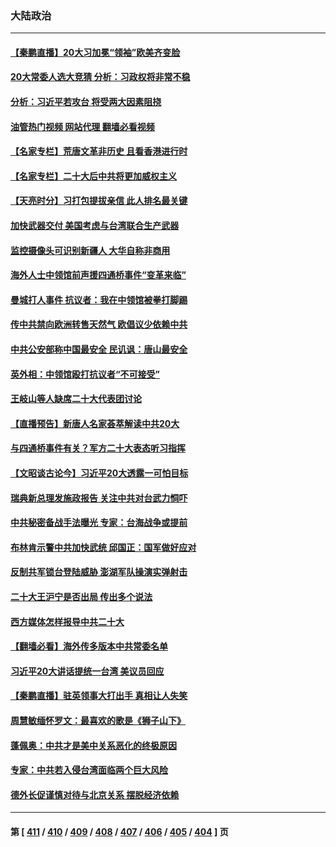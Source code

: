 ### 大陆政治
---
#### [【秦鹏直播】20大习加冕“领袖”欧美齐变脸](../../pages/ncid277/n13849038.md?10200845) 
#### [20大常委人选大竞猜 分析：习政权将非常不稳](../../pages/ncid277/n13845571.md?10200845) 
#### [分析：习近平若攻台 将受两大因素阻挠](../../pages/ncid277/n13848991.md?10200845) 
#### [油管热门视频 网站代理 翻墙必看视频](http://132.145.103.77:81/youtube.html?10200845)
#### [【名家专栏】荒唐文革非历史 且看香港进行时](../../pages/ncid277/n13848005.md?10200845) 
#### [【名家专栏】二十大后中共将更加威权主义](../../pages/ncid277/n13848793.md?10200845) 
#### [【天亮时分】习打包提拔亲信 此人排名最关键](../../pages/ncid277/n13848838.md?10200845) 
#### [加快武器交付 美国考虑与台湾联合生产武器](../../pages/ncid277/n13848958.md?10200845) 
#### [监控摄像头可识别新疆人 大华自称非商用](../../pages/ncid277/n13848882.md?10200845) 
#### [海外人士中领馆前声援四通桥事件“变革来临”](../../pages/ncid277/n13848737.md?10200845) 
#### [曼城打人事件 抗议者：我在中领馆被拳打脚踢](../../pages/ncid277/n13848912.md?10200845) 
#### [传中共禁向欧洲转售天然气 欧倡议少依赖中共](../../pages/ncid277/n13848689.md?10200845) 
#### [中共公安部称中国最安全 民讥讽：唐山最安全](../../pages/ncid277/n13848759.md?10200845) 
#### [英外相：中领馆殴打抗议者“不可接受”](../../pages/ncid277/n13848845.md?10200845) 
#### [王岐山等人缺席二十大代表团讨论](../../pages/ncid277/n13848317.md?10200845) 
#### [【直播预告】新唐人名家荟萃解读中共20大](../../pages/ncid277/n13848834.md?10200845) 
#### [与四通桥事件有关？军方二十大表态听习指挥](../../pages/ncid277/n13848489.md?10200845) 
#### [【文昭谈古论今】习近平20大透露一可怕目标](../../pages/ncid277/n13848050.md?10200845) 
#### [瑞典新总理发施政报告 关注中共对台武力恫吓](../../pages/ncid277/n13848728.md?10200845) 
#### [中共秘密备战手法曝光 专家：台海战争或提前](../../pages/ncid277/n13848749.md?10200845) 
#### [布林肯示警中共加快武统 邱国正：国军做好应对](../../pages/ncid277/n13848541.md?10200845) 
#### [反制共军锁台登陆威胁 澎湖军队操演实弹射击](../../pages/ncid277/n13848343.md?10200845) 
#### [二十大王沪宁是否出局 传出多个说法](../../pages/ncid277/n13848484.md?10200845) 
#### [西方媒体怎样报导中共二十大](../../pages/ncid277/n13848308.md?10200845) 
#### [【翻墙必看】海外传多版本中共常委名单](../../pages/ncid277/n13848326.md?10200845) 
#### [习近平20大讲话提统一台湾 美议员回应](../../pages/ncid277/n13848260.md?10200845) 
#### [【秦鹏直播】驻英领事大打出手 真相让人失笑](../../pages/ncid277/n13848061.md?10200845) 
#### [周慧敏缅怀罗文：最喜欢的歌是《狮子山下》](../../pages/ncid277/n13848231.md?10200845) 
#### [蓬佩奥：中共才是美中关系恶化的终极原因](../../pages/ncid277/n13848187.md?10200845) 
#### [专家：中共若入侵台湾面临两个巨大风险](../../pages/ncid277/n13848158.md?10200845) 
#### [德外长促谨慎对待与北京关系 摆脱经济依赖](../../pages/ncid277/n13848065.md?10200845) 

---
#### 第 [ [411](./411.md?10200845) / [410](./410.md?10200845) / [409](./409.md?10200845) / [408](./408.md?10200845) / [407](./407.md?10200845) / [406](./406.md?10200845) / [405](./405.md?10200845) / [404](./404.md?10200845) ] 页
